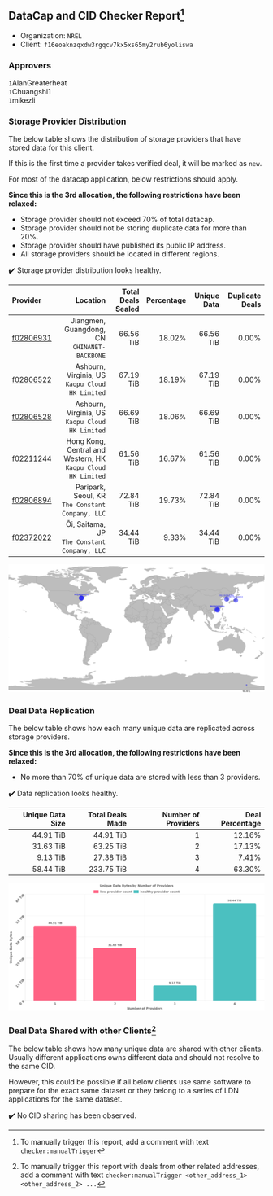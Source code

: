## DataCap and CID Checker Report[^1]
 - Organization: `NREL`
 - Client: `f16eoaknzqxdw3rgqcv7kx5xs65my2rub6yoliswa`
### Approvers
`1`AlanGreaterheat<br/>`1`Chuangshi1<br/>`1`mikezli


### Storage Provider Distribution
The below table shows the distribution of storage providers that have stored data for this client.

If this is the first time a provider takes verified deal, it will be marked as `new`.

For most of the datacap application, below restrictions should apply.

**Since this is the 3rd allocation, the following restrictions have been relaxed:**
 - Storage provider should not exceed 70% of total datacap.
 - Storage provider should not be storing duplicate data for more than 20%.
 - Storage provider should have published its public IP address.
 - All storage providers should be located in different regions.

✔️ Storage provider distribution looks healthy.

| Provider                                              |                                                        Location | Total Deals Sealed | Percentage | Unique Data | Duplicate Deals |
| :---------------------------------------------------- | --------------------------------------------------------------: | -----------------: | ---------: | ----------: | --------------: |
| [f02806931](https://filfox.info/en/address/f02806931) |                 Jiangmen, Guangdong, CN<br/>`CHINANET-BACKBONE` |          66.56 TiB |     18.02% |   66.56 TiB |           0.00% |
| [f02806522](https://filfox.info/en/address/f02806522) |              Ashburn, Virginia, US<br/>`Kaopu Cloud HK Limited` |          67.19 TiB |     18.19% |   67.19 TiB |           0.00% |
| [f02806528](https://filfox.info/en/address/f02806528) |              Ashburn, Virginia, US<br/>`Kaopu Cloud HK Limited` |          66.69 TiB |     18.06% |   66.69 TiB |           0.00% |
| [f02211244](https://filfox.info/en/address/f02211244) | Hong Kong, Central and Western, HK<br/>`Kaopu Cloud HK Limited` |          61.56 TiB |     16.67% |   61.56 TiB |           0.00% |
| [f02806894](https://filfox.info/en/address/f02806894) |             Paripark, Seoul, KR<br/>`The Constant Company, LLC` |          72.84 TiB |     19.73% |   72.84 TiB |           0.00% |
| [f02372022](https://filfox.info/en/address/f02372022) |                 Ōi, Saitama, JP<br/>`The Constant Company, LLC` |          34.44 TiB |      9.33% |   34.44 TiB |           0.00% |

<img src="https://raw.githubusercontent.com/data-preservation-programs/filplus-checker-assets/main/filecoin-project/filecoin-plus-large-datasets/issues/2117/1697858368559.png"/>

### Deal Data Replication
The below table shows how each many unique data are replicated across storage providers.


**Since this is the 3rd allocation, the following restrictions have been relaxed:**
- No more than 70% of unique data are stored with less than 3 providers.

✔️ Data replication looks healthy.

| Unique Data Size | Total Deals Made | Number of Providers | Deal Percentage |
| ---------------: | ---------------: | ------------------: | --------------: |
|        44.91 TiB |        44.91 TiB |                   1 |          12.16% |
|        31.63 TiB |        63.25 TiB |                   2 |          17.13% |
|         9.13 TiB |        27.38 TiB |                   3 |           7.41% |
|        58.44 TiB |       233.75 TiB |                   4 |          63.30% |

<img src="https://raw.githubusercontent.com/data-preservation-programs/filplus-checker-assets/main/filecoin-project/filecoin-plus-large-datasets/issues/2117/1697858369178.png"/>

### Deal Data Shared with other Clients[^3]
The below table shows how many unique data are shared with other clients.
Usually different applications owns different data and should not resolve to the same CID.

However, this could be possible if all below clients use same software to prepare for the exact same dataset or they belong to a series of LDN applications for the same dataset.

✔️ No CID sharing has been observed.

[^1]: To manually trigger this report, add a comment with text `checker:manualTrigger`

[^2]: Deals from those addresses are combined into this report as they are specified with `checker:manualTrigger`

[^3]: To manually trigger this report with deals from other related addresses, add a comment with text `checker:manualTrigger <other_address_1> <other_address_2> ...`
